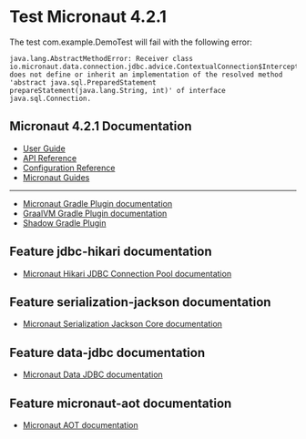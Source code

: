 # Test Micronaut 4.2.1

The test com.example.DemoTest will fail with the following error:

```
java.lang.AbstractMethodError: Receiver class io.micronaut.data.connection.jdbc.advice.ContextualConnection$Intercepted does not define or inherit an implementation of the resolved method 'abstract java.sql.PreparedStatement prepareStatement(java.lang.String, int)' of interface java.sql.Connection.
```

## Micronaut 4.2.1 Documentation

- [User Guide](https://docs.micronaut.io/4.2.1/guide/index.html)
- [API Reference](https://docs.micronaut.io/4.2.1/api/index.html)
- [Configuration Reference](https://docs.micronaut.io/4.2.1/guide/configurationreference.html)
- [Micronaut Guides](https://guides.micronaut.io/index.html)
---

- [Micronaut Gradle Plugin documentation](https://micronaut-projects.github.io/micronaut-gradle-plugin/latest/)
- [GraalVM Gradle Plugin documentation](https://graalvm.github.io/native-build-tools/latest/gradle-plugin.html)
- [Shadow Gradle Plugin](https://plugins.gradle.org/plugin/com.github.johnrengelman.shadow)
## Feature jdbc-hikari documentation

- [Micronaut Hikari JDBC Connection Pool documentation](https://micronaut-projects.github.io/micronaut-sql/latest/guide/index.html#jdbc)


## Feature serialization-jackson documentation

- [Micronaut Serialization Jackson Core documentation](https://micronaut-projects.github.io/micronaut-serialization/latest/guide/)


## Feature data-jdbc documentation

- [Micronaut Data JDBC documentation](https://micronaut-projects.github.io/micronaut-data/latest/guide/index.html#jdbc)


## Feature micronaut-aot documentation

- [Micronaut AOT documentation](https://micronaut-projects.github.io/micronaut-aot/latest/guide/)


